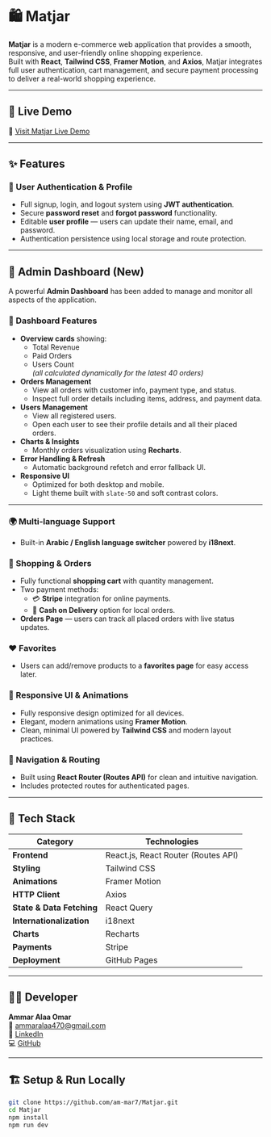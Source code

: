 # 🛍️ Matjar

**Matjar** is a modern e-commerce web application that provides a smooth, responsive, and user-friendly online shopping experience.  
Built with **React**, **Tailwind CSS**, **Framer Motion**, and **Axios**, Matjar integrates full user authentication, cart management, and secure payment processing to deliver a real-world shopping experience.

---

## 🚀 Live Demo

🔗 [Visit Matjar Live Demo](https://am-mar7.github.io/Matjar/)

---

## ✨ Features

### 👤 User Authentication & Profile
- Full signup, login, and logout system using **JWT authentication**.
- Secure **password reset** and **forgot password** functionality.
- Editable **user profile** — users can update their name, email, and password.
- Authentication persistence using local storage and route protection.

---

## 🧠 Admin Dashboard (New)

A powerful **Admin Dashboard** has been added to manage and monitor all aspects of the application.

### 🧾 Dashboard Features
- **Overview cards** showing:
  - Total Revenue
  - Paid Orders
  - Users Count  
  *(all calculated dynamically for the latest 40 orders)*  
- **Orders Management**
  - View all orders with customer info, payment type, and status.
  - Inspect full order details including items, address, and payment data.
- **Users Management**
  - View all registered users.
  - Open each user to see their profile details and all their placed orders.
- **Charts & Insights**
  - Monthly orders visualization using **Recharts**.
- **Error Handling & Refresh**
  - Automatic background refetch and error fallback UI.
- **Responsive UI**
  - Optimized for both desktop and mobile.
  - Light theme built with `slate-50` and soft contrast colors.

---


### 🌍 Multi-language Support
- Built-in **Arabic / English language switcher** powered by **i18next**.

### 🛒 Shopping & Orders
- Fully functional **shopping cart** with quantity management.
- Two payment methods:
  - 💳 **Stripe** integration for online payments.
  - 🚚 **Cash on Delivery** option for local orders.
- **Orders Page** — users can track all placed orders with live status updates.

### ❤️ Favorites
- Users can add/remove products to a **favorites page** for easy access later.

### 📱 Responsive UI & Animations
- Fully responsive design optimized for all devices.
- Elegant, modern animations using **Framer Motion**.
- Clean, minimal UI powered by **Tailwind CSS** and modern layout practices.

### 🧭 Navigation & Routing
- Built using **React Router (Routes API)** for clean and intuitive navigation.
- Includes protected routes for authenticated pages.

---

## 🧰 Tech Stack

| Category | Technologies |
|-----------|---------------|
| **Frontend** | React.js, React Router (Routes API) |
| **Styling** | Tailwind CSS |
| **Animations** | Framer Motion |
| **HTTP Client** | Axios |
| **State & Data Fetching** | React Query |
| **Internationalization** | i18next |
| **Charts** | Recharts |
| **Payments** | Stripe |
| **Deployment** | GitHub Pages |

---

## 🧑‍💻 Developer

**Ammar Alaa Omar**  
📧 [ammaralaa470@gmail.com](mailto:ammaralaa470@gmail.com)  
🔗 [LinkedIn](https://www.linkedin.com/in/ammar-alaa-am77)  
💻 [GitHub](https://github.com/am-mar7)

---

## 🏗️ Setup & Run Locally

```bash
git clone https://github.com/am-mar7/Matjar.git
cd Matjar
npm install
npm run dev
